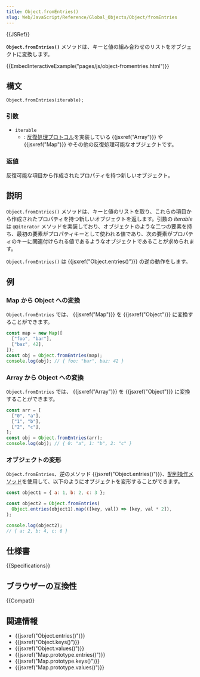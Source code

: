 ```yaml
---
title: Object.fromEntries()
slug: Web/JavaScript/Reference/Global_Objects/Object/fromEntries
---
```


{{JSRef}}

**`Object.fromEntries()`** メソッドは、キーと値の組み合わせのリストをオブジェクトに変換します。

{{EmbedInteractiveExample("pages/js/object-fromentries.html")}}

## 構文

```
Object.fromEntries(iterable);
```

### 引数

- `iterable`
  - : [反復処理プロトコル](/ja/docs/Web/JavaScript/Reference/Iteration_protocols#反復可能プロトコル)を実装している {{jsxref("Array")}} や {{jsxref("Map")}} やその他の反復処理可能なオブジェクトです。

### 返値

反復可能な項目から作成されたプロパティを持つ新しいオブジェクト。

## 説明

`Object.fromEntries()` メソッドは、キーと値のリストを取り、これらの項目から作成されたプロパティを持つ新しいオブジェクトを返します。引数の _iterable_ は `@@iterator` メソッドを実装しており、オブジェクトのような二つの要素を持ち、最初の要素がプロパティキーとして使われる値であり、次の要素がプロパティのキーに関連付けられる値であるようなオブジェクトであることが求められます。

`Object.fromEntries()` は {{jsxref("Object.entries()")}} の逆の動作をします。

## 例

### Map から Object への変換

`Object.fromEntries` では、 {{jsxref("Map")}} を {{jsxref("Object")}} に変換することができます。

```js
const map = new Map([
  ["foo", "bar"],
  ["baz", 42],
]);
const obj = Object.fromEntries(map);
console.log(obj); // { foo: "bar", baz: 42 }
```

### Array から Object への変換

`Object.fromEntries` では、 {{jsxref("Array")}} を {{jsxref("Object")}} に変換することができます。

```js
const arr = [
  ["0", "a"],
  ["1", "b"],
  ["2", "c"],
];
const obj = Object.fromEntries(arr);
console.log(obj); // { 0: "a", 1: "b", 2: "c" }
```

### オブジェクトの変形

`Object.fromEntries`、逆のメソッド {{jsxref("Object.entries()")}}、[配列操作メソッド](/ja/docs/Web/JavaScript/Reference/Global_Objects/Array#インスタンスメソッド)を使用して、以下のようにオブジェクトを変形することができます。

```js
const object1 = { a: 1, b: 2, c: 3 };

const object2 = Object.fromEntries(
  Object.entries(object1).map(([key, val]) => [key, val * 2]),
);

console.log(object2);
// { a: 2, b: 4, c: 6 }
```

## 仕様書

{{Specifications}}

## ブラウザーの互換性

{{Compat}}

## 関連情報

- {{jsxref("Object.entries()")}}
- {{jsxref("Object.keys()")}}
- {{jsxref("Object.values()")}}
- {{jsxref("Map.prototype.entries()")}}
- {{jsxref("Map.prototype.keys()")}}
- {{jsxref("Map.prototype.values()")}}
